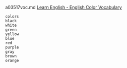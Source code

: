 a03517voc.md 
[Learn English - English Color Vocabulary](https://www.youtube.com/watch?v=RSKTEvPpXTc)  


```
colors
black
white
green
yellow
blue
red
purple
gray
brown
orange
```
